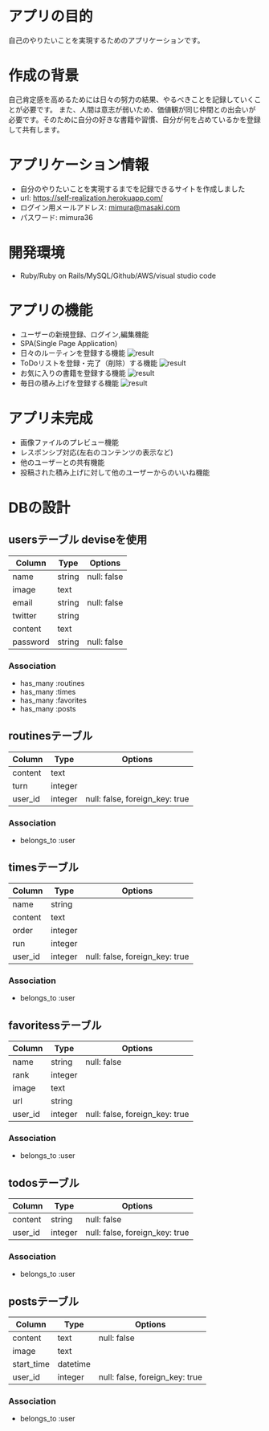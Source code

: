 # アプリの目的
自己のやりたいことを実現するためのアプリケーションです。

# 作成の背景
自己肯定感を高めるためには日々の努力の結果、やるべきことを記録していくことが必要です。
また、人間は意志が弱いため、価値観が同じ仲間との出会いが必要です。そのために自分の好きな書籍や習慣、自分が何を占めているかを登録して共有します。

# アプリケーション情報
- 自分のやりたいことを実現するまでを記録できるサイトを作成しました
- url: https://self-realization.herokuapp.com/
- ログイン用メールアドレス: mimura@masaki.com
- パスワード: mimura36

# 開発環境
- Ruby/Ruby on Rails/MySQL/Github/AWS/visual studio code

# アプリの機能
- ユーザーの新規登録、ログイン,編集機能 
- SPA(Single Page Application)
- 日々のルーティンを登録する機能
![result](https://user-images.githubusercontent.com/62504066/82596472-50478500-9be2-11ea-8312-8301452b6ff6.gif)
- ToDoリストを登録・完了（削除）する機能
![result](https://user-images.githubusercontent.com/62504066/82596548-6b19f980-9be2-11ea-8a2b-5df34fe05702.gif)
- お気に入りの書籍を登録する機能
![result](https://user-images.githubusercontent.com/62504066/82596582-7a00ac00-9be2-11ea-8038-35784645a41d.gif)
- 毎日の積み上げを登録する機能
![result](https://user-images.githubusercontent.com/62504066/82596614-8ab12200-9be2-11ea-8786-fab44b4fc615.gif)

# アプリ未完成
- 画像ファイルのプレビュー機能
- レスポンシブ対応(左右のコンテンツの表示など)
- 他のユーザーとの共有機能
- 投稿された積み上げに対して他のユーザーからのいいね機能

# DBの設計
## usersテーブル deviseを使用
|Column|Type|Options|
|------|----|-------|
|name|string|null: false|
|image|text||
|email|string|null: false|
|twitter|string||
|content|text||
|password|string|null: false|
### Association
- has_many :routines
- has_many :times
- has_many :favorites
- has_many :posts

## routinesテーブル
|Column|Type|Options|
|------|----|-------|
|content|text||
|turn|integer||
|user_id|integer|null: false, foreign_key: true|
### Association
- belongs_to :user

## timesテーブル
|Column|Type|Options|
|------|----|-------|
|name|string||
|content|text||
|order|integer||
|run|integer||
|user_id|integer|null: false, foreign_key: true|
### Association
- belongs_to :user

## favoritessテーブル
|Column|Type|Options|
|------|----|-------|
|name|string|null: false|
|rank|integer||
|image|text||
|url|string||
|user_id|integer|null: false, foreign_key: true|
### Association
- belongs_to :user

## todosテーブル
|Column|Type|Options|
|------|----|-------|
|content|string|null: false|
|user_id|integer|null: false, foreign_key: true|
### Association
- belongs_to :user

## postsテーブル
|Column|Type|Options|
|------|----|-------|
|content|text|null: false|
|image|text||
|start_time|datetime||
|user_id|integer|null: false, foreign_key: true|
### Association
- belongs_to :user
